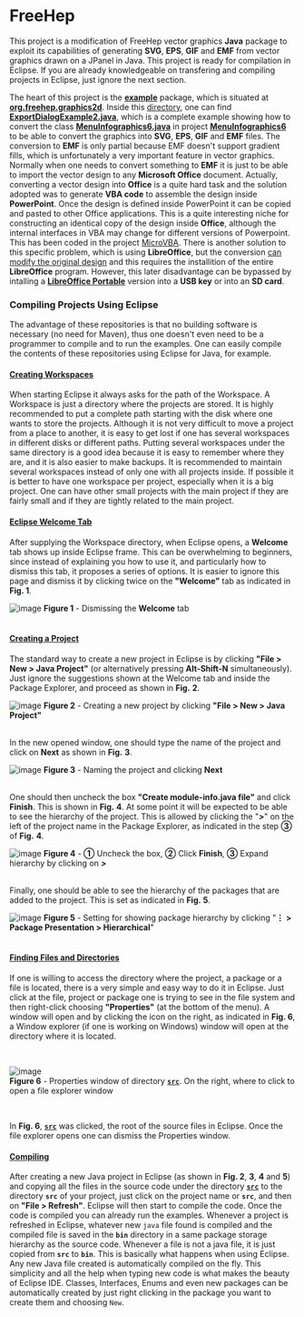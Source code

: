 # FreeHep
This project is a modification of FreeHep vector graphics **Java** package to exploit its capabilities of generating **SVG**, **EPS**, **GIF** and **EMF** from vector graphics drawn on a JPanel in Java. This project is ready for compilation in Eclipse. If you are already knowledgeable on transfering and compiling projects in Eclipse, just ignore the next section.

The heart of this project is the [**example**](https://github.com/nilostolte/FreeHep/tree/main/src/org/freehep/graphics2d/example) package, which is situated at [**org.freehep.graphics2d**](https://github.com/nilostolte/FreeHep/tree/main/src/org/freehep/graphics2d/example). Inside this [directory](https://github.com/nilostolte/FreeHep/tree/main/src/org/freehep/graphics2d/example), one can find [**ExportDialogExample2.java**](https://github.com/nilostolte/FreeHep/blob/main/src/org/freehep/graphics2d/example/ExportDialogExample2.java), which is a complete example showing how to convert the class [**MenuInfographics6.java**](https://github.com/nilostolte/Java-Vector-GUI/blob/main/MenuInfographics6/src/com/MenuInfographics6.java) in project [**MenuInfographics6**](https://github.com/nilostolte/Java-Vector-GUI/tree/main/MenuInfographics6#menuinfographics6) 
to be able to convert the graphics into **SVG**, **EPS**, **GIF** and **EMF** files. The conversion to **EMF** is only partial because EMF doesn't support gradient fills, which is unfortunately a very important feature in vector graphics. Normally when one needs to convert something to **EMF** it is just to be able to import the vector design to any **Microsoft Office** document. Actually, converting a vector design into **Office** is a quite hard task and the solution adopted was to generate **VBA code** to assemble the design inside **PowerPoint**. Once the design is defined inside PowerPoint it can be copied and pasted to other Office applications. This is a quite interesting niche for constructing an identical copy of the design inside **Office**, although the internal interfaces in VBA may change for different versions of Powerpoint. This has been coded in the project [MicroVBA](https://github.com/nilostolte/MicroVBA-PowerPoint).
There is another solution to this specific problem, which is using 
**LibreOffice**, but the conversion [can modify the original design](https://www.youtube.com/watch?v=U4GpOlExK98) and this requires the installition of the entire **LibreOffice** program. However, this later disadvantage can be bypassed by intalling a [**LibreOffice Portable**](https://www.libreoffice.org/download/portable-versions/) version into a **USB key** or into an **SD card**.

### Compiling Projects Using Eclipse

The advantage of these repositories is that no building software is necessary (no need for Maven), thus one doesn't even need to be a programmer to compile and to run the examples. One can easily compile the contents of these repositories using Eclipse for Java, for example. 

#### <ins>Creating Workspaces</ins>

When starting Eclipse it always asks for the path of the Workspace. A Workspace is just a directory where the projects are stored. It is highly recommended to put a complete path starting with the disk where one wants to store the projects. Although it is not very difficult to move a project from a place to another, it is easy to get lost if one has several workspaces in different disks or different paths. Putting several workspaces under the same directory is a good idea because it is easy to remember where they are, and it is also easier to make backups. It is recommended to maintain several workspaces instead of only one with all projects inside. If possible it is better to have one workspace per project, especially when it is a big project. One can have other small projects with the main project if they are fairly small and if they are tightly related to the main project.

#### <ins>Eclipse Welcome Tab</ins>

After supplying the Workspace directory, when Eclipse opens, a **Welcome** tab shows up inside Eclipse frame. This can be overwhelming to beginners, since instead of explaining you how to use it, and particularly how to dismiss this tab, it proposes a series of options. It is easier to ignore this page and dismiss it by clicking twice on the **"Welcome"** tab as indicated in **Fig. 1**.

![image](https://user-images.githubusercontent.com/80269251/114900322-c26c1e00-9de1-11eb-85df-ec175c466cd3.png)
**Figure 1** - Dismissing the **Welcome** tab
<br><br>

#### <ins>Creating a Project</ins>

The standard way to create a new project in Eclipse is by clicking **"File > New > Java Project"** (or alternatively pressing **Alt-Shift-N** simultaneously). Just ignore the suggestions shown at the Welcome tab and inside the Package Explorer, and proceed as shown in **Fig.**&#160;**2**.

![image](https://user-images.githubusercontent.com/80269251/114924821-61057880-9dfc-11eb-8826-1652bfdc5157.png)
**Figure 2** - Creating a new project by clicking **"File > New > Java Project"**
<br><br>

In the new opened window, one should type the name of the project and click on **Next** as shown in **Fig.**&#160;**3**.

![image](https://user-images.githubusercontent.com/80269251/114925801-8e065b00-9dfd-11eb-8f37-223e02ab6e41.png)
**Figure 3** - Naming the project and clicking **Next**
<br><br>

One should then uncheck the box **"Create module-info.java file"** and click **Finish**. This is shown in **Fig.**&#160;**4**. At some point it will be expected to be able to see the hierarchy of the project. This is allowed by clicking the "***>***" on the left of the project name in the Package Explorer, as indicated in the step **&#9314;** of **Fig.**&#160;**4**.

![image](https://user-images.githubusercontent.com/80269251/114929363-b09a7300-9e01-11eb-8662-a2cec64a09e1.png)
**Figure 4** - **&#9312;** Uncheck the box, **&#9313;** Click **Finish**, **&#9314;** Expand hierarchy by clicking on ***>***
<br><br>

Finally, one should be able to see the hierarchy of the packages that are added to the project. This is set as indicated in **Fig.**&#160;**5**. 

![image](https://user-images.githubusercontent.com/80269251/114927719-c9098e00-9dff-11eb-95ab-c4ee332aaef3.png)
**Figure 5** - Setting for showing package hierarchy by clicking "**&#x22EE; > Package Presentation > Hierarchical**"
<br><br>

#### <ins>Finding Files and Directories</ins>

If one is willing to access the directory where the project, a package or a file is located, there is a very simple and easy way to do it in Eclipse. Just click at the file, project or package one is trying to see in the file system and then right-click choosing **"Properties"** (at the bottom of the menu). A window will open and by clicking the icon on the right, as indicated in **Fig. 6**, a Window explorer (if one is working on Windows) window  will open at the directory where it is located.

<br>

![image](https://user-images.githubusercontent.com/80269251/114750182-b28d0500-9d21-11eb-8db8-21c33ef48ff2.png)<br>
**Figure 6** - Properties window of directory  [**`src`**](https://github.com/nilostolte/PDFBox/tree/main/PDFBox-Complete/src). On the right, where to click to open a file explorer window

<br>

In **Fig. 6**,  [**`src`**](https://github.com/nilostolte/PDFBox/tree/main/PDFBox-Complete/src) was clicked, the root of the source files in Eclipse. Once the file explorer opens one can dismiss the Properties window.

#### <ins>Compiling</ins>

After creating a new Java project in Eclipse (as shown in **Fig. 2**, **3**, **4** and **5**) and copying all the files in the source code under the directory [**`src`**](https://github.com/nilostolte/PDFBox/tree/main/PDFBox-Complete/src) to the directory **`src`** of your project, just click on the project name or **`src`**, and then on **"File > Refresh"**. Eclipse will then start to compile the code. Once the code is compiled you can already run the examples. Whenever a project is refreshed in Eclipse, whatever new `java` file found is compiled and the compiled file is saved in the **`bin`** directory in a same package storage hierarchy as the source code. Whenever a file is not a java file, it is just copied from **`src`** to **`bin`**. This is basically what happens when using Eclipse. Any new Java file created is automatically compiled on the fly. This simplicity and all the help when typing new code is what makes the beauty of Eclipse IDE. Classes, Interfaces, Enums and even new packages can be automatically created by just right clicking in the package you want to create them and choosing `New`.
